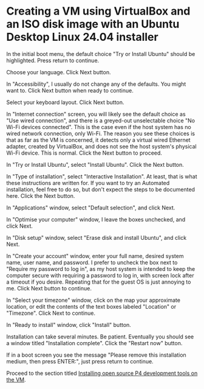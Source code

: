 
[comment]: # (SPDX-License-Identifier:  Apache-2.0)

# Creating a VM using VirtualBox and an ISO disk image with an Ubuntu Desktop Linux 24.04 installer

In the initial boot menu, the default choice "Try or Install Ubuntu"
should be highlighted.  Press return to continue.

Choose your language.  Click Next button.

In "Accessibility", I usually do not change any of the defaults.  You
might want to.  Click Next button when ready to continue.

Select your keyboard layout.  Click Next button.

In "Internet connection" screen, you will likely see the default
choice as "Use wired connection", and there is a greyed-out
unselectable choice "No Wi-Fi devices connected".  This is the case
even if the host system has no wired network connection, only Wi-Fi.
The reason you see these choices is that as far as the VM is
concerned, it detects only a virtual wired Ethernet adapter, created
by VirtualBox, and does not see the host system's physical Wi-Fi
device.  This is normal.  Click the Next button to proceed.

In "Try or Install Ubuntu", select "Install Ubuntu".  Click the Next
button.

In "Type of installation", select "Interactive Installation".  At
least, that is what these instructions are written for.  If you want
to try an Automated installation, feel free to do so, but don't expect
the steps to be documented here.  Click the Next button.

In "Applications" window, select "Default selection", and click Next.

In "Optimise your computer" window, I leave the boxes unchecked, and
click Next.

In "Disk setup" window, select "Erase disk and install Ubuntu", and
click Next.

In "Create your account" window, enter your full name, desired system
name, user name, and password.  I prefer to uncheck the box next to
"Require my password to log in", as my host system is intended to keep
the computer secure with requiring a password to log in, with screen
lock after a timeout if you desire.  Repeating that for the guest OS
is just annoying to me.  Click Next button to continue.

In "Select your timezone" window, click on the map your approximate
location, or edit the contents of the text boxes labeled "Location" or
"Timezone".  Click Next to continue.

In "Ready to install" window, click "Install" button.

Installation can take several minutes.  Be patient.  Eventually you
should see a window titled "Installation complete".  Click the
"Restart now" button.

If in a boot screen you see the message "Please remove this
installation medium, then press ENTER:", just press return to
continue.

Proceed to the section titled [Installing open source P4 development
tools on the
VM](README.md#installing-open-source-p4-development-tools-on-the-vm).
